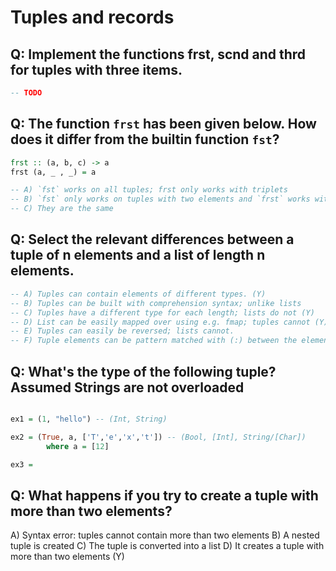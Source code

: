 # Tuples and records

## Q: Implement the functions frst, scnd and thrd for tuples with three items.

```haskell
-- TODO
```

## Q: The function `frst` has been given below. How does it differ from the builtin function `fst`?

```haskell
frst :: (a, b, c) -> a
frst (a, _ , _) = a

-- A) `fst` works on all tuples; frst only works with triplets
-- B) `fst` only works on tuples with two elements and `frst` works with triplets (Y)
-- C) They are the same
```

## Q: Select the relevant differences between a tuple of n elements and a list of length n elements.

```haskell
-- A) Tuples can contain elements of different types. (Y)
-- B) Tuples can be built with comprehension syntax; unlike lists
-- C) Tuples have a different type for each length; lists do not (Y)
-- D) List can be easily mapped over using e.g. fmap; tuples cannot (Y)
-- E) Tuples can easily be reversed; lists cannot.
-- F) Tuple elements can be pattern matched with (:) between the elements; Lists use (,).
```

## Q: What's the type of the following tuple? Assumed Strings are not overloaded

```haskell

ex1 = (1, "hello") -- (Int, String)

ex2 = (True, a, ['T','e','x','t']) -- (Bool, [Int], String/[Char])
        where a = [12]

ex3 = 


```

## Q: What happens if you try to create a tuple with more than two elements?

A) Syntax error: tuples cannot contain more than two elements
B) A nested tuple is created
C) The tuple is converted into a list
D) It creates a tuple with more than two elements (Y)
